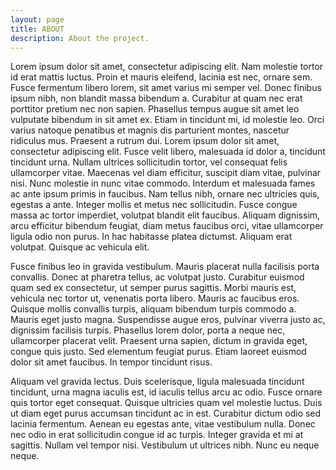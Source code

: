 ```yaml
---
layout: page
title: ABOUT
description: About the project.
---
```

Lorem ipsum dolor sit amet, consectetur adipiscing elit. Nam molestie tortor id erat mattis luctus. Proin et mauris eleifend, lacinia est nec, ornare sem. Fusce fermentum libero lorem, sit amet varius mi semper vel. Donec finibus ipsum nibh, non blandit massa bibendum a. Curabitur at quam nec erat porttitor pretium nec non sapien. Phasellus tempus augue sit amet leo vulputate bibendum in sit amet ex. Etiam in tincidunt mi, id molestie leo. Orci varius natoque penatibus et magnis dis parturient montes, nascetur ridiculus mus. Praesent a rutrum dui.
Lorem ipsum dolor sit amet, consectetur adipiscing elit. Fusce velit libero, malesuada id dolor a, tincidunt tincidunt urna. Nullam ultrices sollicitudin tortor, vel consequat felis ullamcorper vitae. Maecenas vel diam efficitur, suscipit diam vitae, pulvinar nisi. Nunc molestie in nunc vitae commodo. Interdum et malesuada fames ac ante ipsum primis in faucibus. Nam tellus nibh, ornare nec ultricies quis, egestas a ante. Integer mollis et metus nec sollicitudin. Fusce congue massa ac tortor imperdiet, volutpat blandit elit faucibus. Aliquam dignissim, arcu efficitur bibendum feugiat, diam metus faucibus orci, vitae ullamcorper ligula odio non purus. In hac habitasse platea dictumst. Aliquam erat volutpat. Quisque ac vehicula elit.

Fusce finibus leo in gravida vestibulum. Mauris placerat nulla facilisis porta convallis. Donec at pharetra tellus, ac volutpat justo. Curabitur euismod quam sed ex consectetur, ut semper purus sagittis. Morbi mauris est, vehicula nec tortor ut, venenatis porta libero. Mauris ac faucibus eros. Quisque mollis convallis turpis, aliquam bibendum turpis commodo a. Mauris eget justo magna. Suspendisse augue eros, pulvinar viverra justo ac, dignissim facilisis turpis. Phasellus lorem dolor, porta a neque nec, ullamcorper placerat velit. Praesent urna sapien, dictum in gravida eget, congue quis justo. Sed elementum feugiat purus. Etiam laoreet euismod dolor sit amet faucibus. In tempor tincidunt risus.

Aliquam vel gravida lectus. Duis scelerisque, ligula malesuada tincidunt tincidunt, urna magna iaculis est, id iaculis tellus arcu ac odio. Fusce ornare quis tortor eget consequat. Quisque ultricies quam vel molestie luctus. Duis ut diam eget purus accumsan tincidunt ac in est. Curabitur dictum odio sed lacinia fermentum. Aenean eu egestas ante, vitae vestibulum nulla. Donec nec odio in erat sollicitudin congue id ac turpis. Integer gravida et mi at sagittis. Nullam vel tempor nisi. Vestibulum ut ultrices nibh. Nunc eu neque neque.

